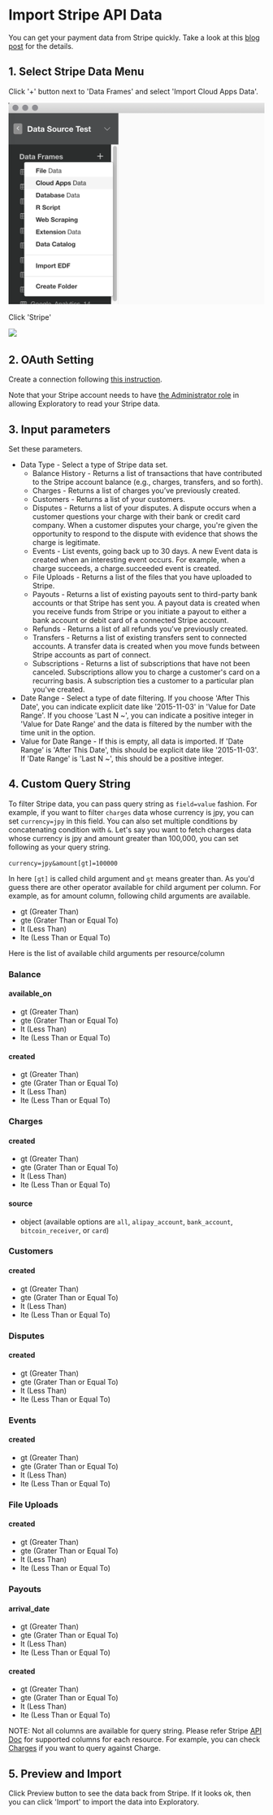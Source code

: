 # Import Stripe API Data

You can get your payment data from Stripe quickly. Take a look at this [blog post](https://blog.exploratory.io/importing-stripe-payment-data-visualize-and-schedule-with-exploratory-3b1422a9cf8b) for the details.

## 1. Select Stripe Data Menu

Click '+' button next to 'Data Frames' and select 'Import Cloud Apps Data'.

![](images/import-cloudapps.png)

Click 'Stripe'

![](images/stripe-select.png)

## 2. OAuth Setting

Create a connection following [this instruction](https://blog.exploratory.io/how-to-setup-oauth-cloud-apps-connections-in-exploratory-a5c20d18e7c7).

Note that your Stripe account needs to have [the Administrator role](https://stripe.com/docs/dashboard/teams) in allowing Exploratory to read your Stripe data.

## 3. Input parameters

Set these parameters.

* Data Type - Select a type of Stripe data set.
  * Balance History - Returns a list of transactions that have contributed to the Stripe account balance (e.g., charges, transfers, and so forth).
  * Charges - Returns a list of charges you’ve previously created.
  * Customers - Returns a list of your customers.
  * Disputes - Returns a list of your disputes. A dispute occurs when a customer questions your charge with their bank or credit card company. When a customer disputes your charge, you're given the opportunity to respond to the dispute with evidence that shows the charge is legitimate.
  * Events - List events, going back up to 30 days. A new Event data is created when an interesting event occurs. For example, when a charge succeeds, a charge.succeeded event is created.
  * File Uploads - Returns a list of the files that you have uploaded to Stripe.
  * Payouts - Returns a list of existing payouts sent to third-party bank accounts or that Stripe has sent you. A payout data is created when you receive funds from Stripe or you initiate a payout to either a bank account or debit card of a connected Stripe account.
  * Refunds - Returns a list of all refunds you’ve previously created.
  * Transfers - Returns a list of existing transfers sent to connected accounts. A transfer data is created when you move funds between Stripe accounts as part of connect.
  * Subscriptions - Returns a list of subscriptions that have not been canceled. Subscriptions allow you to charge a customer's card on a recurring basis. A subscription ties a customer to a particular plan you've created.
* Date Range - Select a type of date filtering. If you choose 'After This Date', you can indicate explicit date like '2015-11-03' in 'Value for Date Range'. If you choose 'Last N ~', you can indicate a positive integer in 'Value for Date Range' and the data is filtered by the number with the time unit in the option.
* Value for Date Range - If this is empty, all data is imported. If 'Date Range' is 'After This Date', this should be explicit date like '2015-11-03'. If 'Date Range' is 'Last N ~', this should be a positive integer.


## <a name="custom_query"></a>4. Custom Query String

To filter Stripe data, you can pass query string as `field=value` fashion. For example, if you want to filter `charges` data whose currency is jpy, you can set `currency=jpy` in this field. You can also set multiple conditions by concatenating condition with `&`. Let's say you want to fetch charges data whose currency is jpy and amount greater than 100,000, you can set following as your query string.

`currency=jpy&amount[gt]=100000`

In here `[gt]` is called child argument and `gt` means greater than. As you'd guess there are other operator available for child argument per column. For example, as for amount column, following child arguments are available.

- gt (Greater Than) 
- gte (Grater Than or Equal To)
- lt (Less Than)
- lte (Less Than or Equal To)


Here is the list of available child arguments per resource/column

### Balance

#### available_on

- gt (Greater Than)
- gte (Grater Than or Equal To)
- lt (Less Than)
- lte (Less Than or Equal To)
 
#### created

- gt (Greater Than)
- gte (Grater Than or Equal To)
- lt (Less Than)
- lte (Less Than or Equal To)

### Charges

#### created

- gt (Greater Than)
- gte (Grater Than or Equal To)
- lt (Less Than)
- lte (Less Than or Equal To)

#### source

- object (available options are `all`, `alipay_account`, `bank_account`, `bitcoin_receiver`, or `card`)

### Customers

#### created

- gt (Greater Than)
- gte (Grater Than or Equal To)
- lt (Less Than)
- lte (Less Than or Equal To)

### Disputes

#### created

- gt (Greater Than)
- gte (Grater Than or Equal To)
- lt (Less Than)
- lte (Less Than or Equal To)

### Events

#### created

- gt (Greater Than)
- gte (Grater Than or Equal To)
- lt (Less Than)
- lte (Less Than or Equal To)

### File Uploads

#### created

- gt (Greater Than)
- gte (Grater Than or Equal To)
- lt (Less Than)
- lte (Less Than or Equal To)

### Payouts

#### arrival_date

- gt (Greater Than)
- gte (Grater Than or Equal To)
- lt (Less Than)
- lte (Less Than or Equal To)

#### created

- gt (Greater Than)
- gte (Grater Than or Equal To)
- lt (Less Than)
- lte (Less Than or Equal To)

NOTE: Not all columns are available for query string. Please refer Stripe [API Doc](https://stripe.com/docs/api/node) for supported columns for each resource. For example, you can check [Charges](https://stripe.com/docs/api/node#charges) if you want to query against Charge.

## 5. Preview and Import

Click Preview button to see the data back from Stripe. If it looks ok, then you can click 'Import' to import the data into Exploratory.
